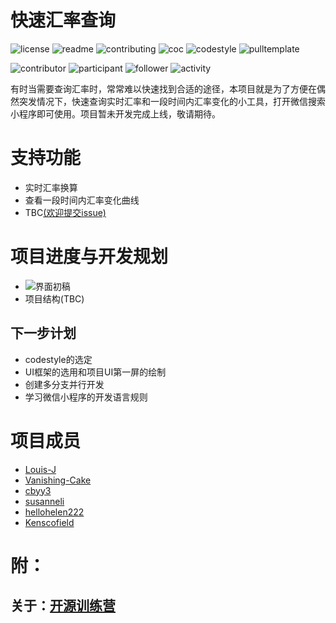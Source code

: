 # 快速汇率查询
![license](http://github.zhangqx.com/file-checker/github/Louis-J/HUILV?path=LICENSE)
![readme](http://github.zhangqx.com/file-checker/github/Louis-J/HUILV?path=README.md)
![contributing](http://github.zhangqx.com/file-checker/github/Louis-J/HUILV?path=CONTRIBUTING.md)
![coc](http://github.zhangqx.com/file-checker/github/Louis-J/HUILV?path=CODE_OF_CONDUCT.md)
![codestyle](http://github.zhangqx.com/file-checker/github/Louis-J/HUILV?path=CODE_STYLE.md)
![pulltemplate](http://github.zhangqx.com/file-checker/github/Louis-J/HUILV?path=.github/pull_request_template.md)

![contributor](http://github.zhangqx.com/data/github/Louis-J/HUILV?type=contributor)
![participant](http://github.zhangqx.com/data/github/Louis-J/HUILV?type=participant)
![follower](http://github.zhangqx.com/data/github/Louis-J/HUILV?type=follower)
![activity](http://github.zhangqx.com/data/github/Louis-J/HUILV?type=activity)

有时当需要查询汇率时，常常难以快速找到合适的途径，本项目就是为了方便在偶然突发情况下，快速查询实时汇率和一段时间内汇率变化的小工具，打开微信搜索小程序即可使用。项目暂未开发完成上线，敬请期待。

# 支持功能
+ 实时汇率换算
+ 查看一段时间内汇率变化曲线
+ TBC[(欢迎提交issue)](https://github.com/Louis-J/HUILV/issues)

# 项目进度与开发规划
+ ![界面初稿](docs/界面初稿.jpg)
+ 项目结构(TBC)
## 下一步计划
+ codestyle的选定
+ UI框架的选用和项目UI第一屏的绘制
+ 创建多分支并行开发
+ 学习微信小程序的开发语言规则


# 项目成员
+ [Louis-J](https://github.com/Louis-J)
+ [Vanishing-Cake](https://github.com/VanishingCake)
+ [cbyy3](https://github.com/cbyy3)
+ [susanneli](https://github.com/susanneli)
+ [hellohelen222](https://github.com/hellohelen222)
+ [Kenscofield](https://github.com/Kenscofield)

# 附：
## 关于：[开源训练营](https://github.com/kaiyuanshe/Open-source-training-camp)
